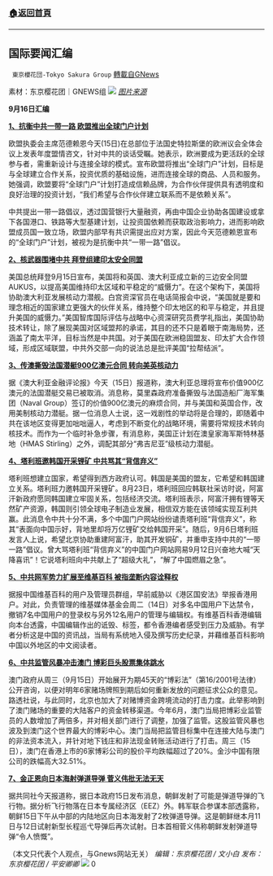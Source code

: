 ###  [:house:返回首頁](https://github.com/ourhimalayas/txt)
---


## 国际要闻汇编
` 東京櫻花団-Tokyo Sakura Group` [轉載自GNews](https://gnews.org/zh-hans/1535871/)

素材：东京樱花团｜GNEWS组
![](https://lh5.googleusercontent.com/oKRfHqHMdVDUvsDJOMNButjDIJHI1BjDtE1kssLYz7sg9xAanJtQt6Vg8biPeqZ6oOZ5OYlg_3MLF3z05dU0eawacdUIRkHWdTMXzPVqLB_EyZzmUdjBoe6w-MSMwwNyzjtKSmP6=s0)
[*图片来源*](https://m1.aboluowang.com/uploadfile/2021/0916/20210916035051945.jpg)

**9月16日汇编**

[**1、抗衡中共一带一路 欧盟推出全球门户计划**](https://www.aboluowang.com/2021/0916/1647309.html)

欧盟执委会主席范德赖恩今天(15日)在总部位于法国史特拉斯堡的欧洲议会全体会议上发表年度盟情咨文，针对中共的谈话受瞩。她表示，欧洲要成为更活跃的全球参与者，需重新设计与连接全球的模式。宣布欧盟将推出“全球门户”计划，目标是与全球建立合作关系，投资优质的基础设施，进而连接全球的商品、人员和服务。她强调，欧盟要将“全球门户”计划打造成信赖品牌，为合作伙伴提供具有透明度和良好治理的投资计划，“我们希望与合作伙伴建立联系而不是依赖关系”。

中共提出一带一路倡议，透过国营银行大量融资，再由中国企业协助各国建设或拿下各国港口、铁路等大型基建计划，让投资国依赖而获取政治影响力，进而影响欧盟成员国一致立场，欧盟内部早有共识需提出应对方案，因此今天范德赖恩宣布的“全球门户”计划，被视为是抗衡中共“一带一路”倡议。

[**2、核武器围堵中共 拜登组建印太安全同盟**](https://www.aboluowang.com/2021/0916/1647333.html)

美国总统拜登9月15日宣布，美国将和英国、澳大利亚成立新的三边安全同盟AUKUS，以提高美国维持印太区域和平稳定的“威慑力”。在这个架构下，美国将协助澳大利亚发展核动力潜舰。白宫资深官员在电话简报会中说，“美国就是要和理念相近的国家建立更强大的伙伴关系，维持整个印太地区的和平与稳定，并且提升美国的威慑力。”美国智库国际评估与战略中心资深研究员费学礼指出，美国协助技术转让，除了展现美国对区域盟邦的承诺，其目的还不只是着眼于南海局势，还涵盖了南太平洋，目标当然是中共国。对于美国在欧洲稳固盟友、印太扩大合作领域，形成区域联盟，中共外交部一向的说法总是批评美国“拉帮结派”。

[**3、传澳撕毁法国潜艇900亿澳元合同 转向美英核动力**](https://www.aboluowang.com/2021/0916/1647251.html)

据《澳大利亚金融评论报》今天（15日）报道称，澳大利亚总理将宣布价值900亿澳元的法国潜艇交易已被取消。消息称，莫里森政府准备撕毁与法国造船厂海军集团（Naval Group）签订的价值900亿澳元的麻烦合同，并与美国和英国合作，改用美制核动力潜艇。据一位消息人士说，这一戏剧性的举动将是合理的，即随着中共在该地区变得更加咄咄逼人，考虑到不断变化的战略环境，需要将常规技术转向核技术。而作为一个临时补急步骤，有消息称，美国正计划在澳皇家海军斯特林基地（HMAS Stirling）之外，调配其部分“弗吉尼亚”级核动力潜艇。

[**4、塔利班邀韩国开采锂矿 中共骂其“背信弃义”**](https://www.aboluowang.com/2021/0916/1647318.html)

塔利班想建立国家，希望得到西方政府认可。韩国是美国的盟友，它希望和韩国建立关系。塔利班力邀韩国开采锂矿。8月23日，塔利班回应韩联社采访时说，阿富汗新政府愿同韩国建立牢固关系，包括经济交流。塔利班表示，阿富汗拥有锂等天然矿产资源，韩国则引领全球电子制造业发展，相信双方能在该领域实现互利共赢。此消息令中共十分不满，多个中国门户网站纷纷谴责塔利班“背信弃义”，称其“表面向中国示好，背地里却将万亿锂矿交给韩国开采”。随后，9月6日塔利班发言人上说，希望北京协助重建阿富汗，助其开发铜矿，并重申支持中共的“一带一路”倡议。曾大骂塔利班“背信弃义”的中国门户网站网易9月12日兴奋地大喊“天降喜讯”！它说塔利班向中共献上了“超级大礼”，“解了中国燃眉之急”。

[**5、中共网军势力扩展至维基百科 被指垄断内容诠释权**](https://www.aboluowang.com/2021/0916/1647281.html)

据报中国维基百科的用户及管理员群组，早前威胁以《港区国安法》举报香港用户。对此，负责管理的维基媒体基金会周二（14日）对多名中国用户下达禁令，撤销7名中国用户的登录权与另外12名用户的管理与编辑权。有维基百科香港编辑向本台透露，中国编辑作出的诋毁、标签，都令香港编者感受到压力及威胁。有学者分析这是中国的资讯战，当局有系统地入侵及撰写历史纪录，并藉维基百科影响中国以外地区的中文阅读者。

[**6、中共监管风暴冲击澳门 博彩巨头股票集体跳水**](https://www.aboluowang.com/2021/0916/1647277.html)

澳门政府从周三（9月15日）开始展开为期45天的“博彩法”（第16/2001号法律）公开咨询，以便对明年6家赌场牌照到期后如何重新发放的问题征求公众的意见。路透社说，与此同时，北京也加大了对赌博资金跨境流动的打击力度。此举影响到了澳门赌场的重要的大陆客户的资金转移渠道。今年6月，澳门当局把博彩业监管员的人数增加了两倍多，并对相关部门进行了调整，加强了监管。这股监管风暴也波及到澳门这个世界最大的博彩中心。澳门当局把监管目标集中在连接大陆与澳门的非法资本流入，并针对地下钱庄和非法现金转账活动进行了打击。周三（15日），澳门在香港上市的6家博彩公司的股价平均跌幅超过了20%。金沙中国有限公司的跌幅高大32.51%。

[**7、金正恩向日本海射弹道导弹 菅义伟批无法无天**](https://www.aboluowang.com/2021/0915/1647219.html)

据共同社今天报道称，据日本政府15日发布消息，朝鲜发射了可能是弹道导弹的飞行物。据分析飞行物落在日本专属经济区（EEZ）外。韩军联合参谋本部透露称，朝鲜15日下午从中部的内陆地区向日本海发射了2枚弹道导弹。这是朝鲜继本月11日与12日试射新型长程巡弋导弹后再次试射。日本首相菅义伟称朝鲜发射弹道导弹“令人愤慨”。

（本文只代表个人观点，与Gnews网站无关）
*编辑：东京樱花团 / 文小白*
*发布：东京樱花团 / 平安卿卿*
![](https://assets.gnews.org/wp-content/uploads/2021/09/image0-1-18.jpg)
0
